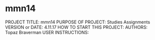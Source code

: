 # mmn14

PROJECT TITLE: mmn14
PURPOSE OF PROJECT: Studies Assignments
VERSION or DATE: 4.11.17
HOW TO START THIS PROJECT:
AUTHORS: Topaz Braverman
USER INSTRUCTIONS:
